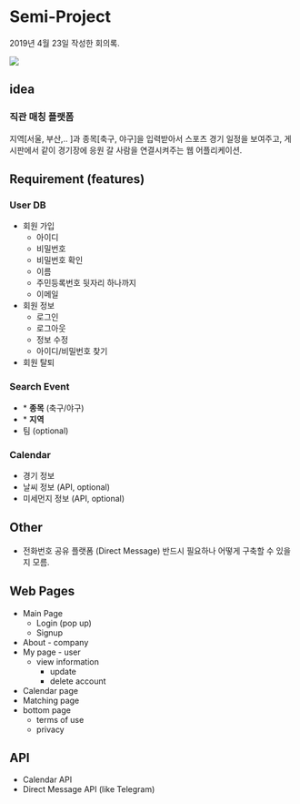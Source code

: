 # Semi-Project

2019년 4월 23일 작성한 회의록.



![](http://newsimg.hankookilbo.com/2019/03/09/201903091713088016_22.jpg)

## idea

### 직관 매칭 플랫폼

지역[서울, 부산,.. ]과 종목[축구, 야구]을 입력받아서 스포츠 경기 일정을 보여주고, 게시판에서 같이 경기장에 응원 갈 사람을 연결시켜주는 웹 어플리케이션.



## Requirement (features)

### User DB

- 회원 가입
  - 아이디
  - 비밀번호
  - 비밀번호 확인
  - 이름
  - 주민등록번호 뒷자리 하나까지
  - 이메일
- 회원 정보
  - 로그인
  - 로그아웃
  - 정보 수정
  - 아이디/비밀번호 찾기
- 회원 탈퇴



### Search Event

- \* **종목** (축구/야구)
- \* **지역**
- 팀 (optional)



### Calendar

- 경기 정보
- 날씨 정보 (API, optional)
- 미세먼지 정보 (API, optional)



## Other

- 전화번호 공유 플랫폼 (Direct Message)
  반드시 필요하나 어떻게 구축할 수 있을지 모름.



## Web Pages

- Main Page
  - Login (pop up)
  - Signup
- About - company
- My page - user
  - view information
    - update
    - delete account
- Calendar page
- Matching page
- bottom page
  - terms of use
  - privacy



## API

- Calendar API
- Direct Message API (like Telegram)
